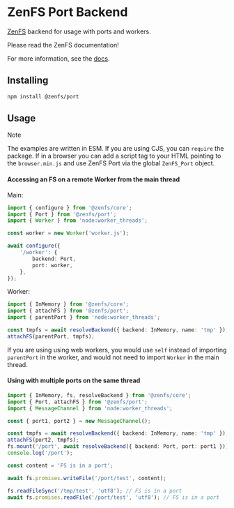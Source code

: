# ZenFS Port Backend

[ZenFS](https://github.com/zen-fs/core) backend for usage with ports and workers.

Please read the ZenFS documentation!

For more information, see the [docs](https://zen-fs.github.io/port).

## Installing

```sh
npm install @zenfs/port
```

## Usage

> [!NOTE]
> The examples are written in ESM. If you are using CJS, you can `require` the package. If in a browser you can add a script tag to your HTML pointing to the `browser.min.js` and use ZenFS Port via the global `ZenFS_Port` object.

#### Accessing an FS on a remote Worker from the main thread

Main:

```ts
import { configure } from '@zenfs/core';
import { Port } from '@zenfs/port';
import { Worker } from 'node:worker_threads';

const worker = new Worker('worker.js');

await configure({
	'/worker': {
		backend: Port,
		port: worker,
	},
});
```

Worker:

```ts
import { InMemory } from '@zenfs/core';
import { attachFS } from '@zenfs/port';
import { parentPort } from 'node:worker_threads';

const tmpfs = await resolveBackend({ backend: InMemory, name: 'tmp' });
attachFS(parentPort, tmpfs);
```

If you are using using web workers, you would use `self` instead of importing `parentPort` in the worker, and would not need to import `Worker` in the main thread.

#### Using with multiple ports on the same thread

```ts
import { InMemory, fs, resolveBackend } from '@zenfs/core';
import { Port, attachFS } from '@zenfs/port';
import { MessageChannel } from 'node:worker_threads';

const { port1, port2 } = new MessageChannel();

const tmpfs = await resolveBackend({ backend: InMemory, name: 'tmp' });
attachFS(port2, tmpfs);
fs.mount('/port', await resolveBackend({ backend: Port, port: port1 }));
console.log('/port');

const content = 'FS is in a port';

await fs.promises.writeFile('/port/test', content);

fs.readFileSync('/tmp/test', 'utf8'); // FS is in a port
await fs.promises.readFile('/port/test', 'utf8'); // FS is in a port
```
